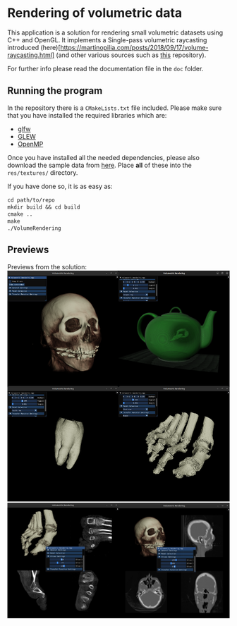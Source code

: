 # Rendering of volumetric data
This application is a solution for rendering small volumetric datasets using C++ and OpenGL. It implements a Single-pass volumetric raycasting introduced (here)[https://martinopilia.com/posts/2018/09/17/volume-raycasting.html] (and other various sources such as [this](https://github.com/jose-villegas/VolumeRendering) repository).

For further info please read the documentation file in the `doc` folder.

## Running the program
In the repository there is a `CMakeLists.txt` file included. Please make sure that you have installed the required libraries which are:
 - [glfw](https://www.glfw.org/)
 - [GLEW](https://glew.sourceforge.net/)
 - [OpenMP](https://www.openmp.org/)

Once you have installed all the needed dependencies, please also download the sample data from [here](https://drive.google.com/drive/folders/17A1xH5diy-YPVWoI7eJ11RLReLKQFzEv?usp=share_link). Place **all** of these into the `res/textures/` directory.

If you have done so, it is as easy as:
```
cd path/to/repo
mkdir build && cd build
cmake ..
make
./VolumeRendering
```

## Previews
Previews from the solution:
![Sample1](doc/merged_sample.png "Sample1")
![Sample2](doc/foot.png "Sample2")